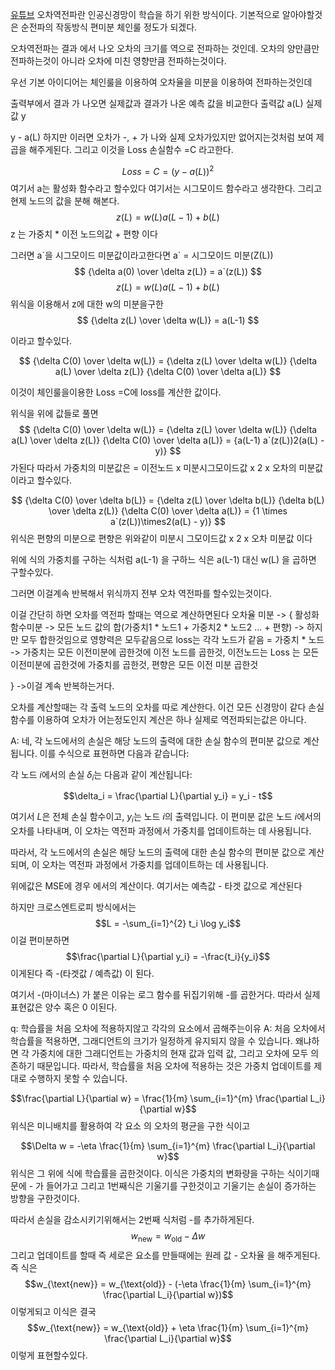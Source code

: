[유튜브](https://youtu.be/tIeHLnjs5U8?si=9gYH7_Kg7lLuSKyM)
오차역전파란 인공신경망이 학습을 하기 위한 방식이다.
기본적으로 알아야할것은 순전파의 작동방식 편미분 체인룰 정도가 되겠다.

오차역전파는 결과 에서 나오 오차의 크기를 역으로 전파하는 것인데.
오차의 양만큼만 전파하는것이 아니라 오차에 미친 영향만큼 전파하는것이다.

우선 기본 아이디어는 체인룰을 이용하여 오차율을 미분을 이용하여 전파하는것인데

출력부에서 결과 가 나오면 실제값과 결과가 나온 예측 값을 비교한다
출력값 a(L)
실제값 y

y - a(L)
하지만 이러면 오차가 -, + 가 나와 실제 오차가있지만 없어지는것처럼 보여 제곱을 해주게된다.
그리고 이것을 Loss 손실함수 =C 라고한다.

$$Loss = C = (y - a(L))^2$$
여기서 a는 활성화 함수라고 할수있다 여기서는 시그모이드 함수라고 생각한다.
그리고 현제 노드의 값을 분해 해본다.
$$ z(L) = w(L)a(L-1) + b(L) $$
z 는 가중치 * 이전 노드의값 + 편향 이다

그러면
a\`을 시그모이드 미분값이라고한다면
a\` = 시그모이드 미분(Z(L))
$$ {\delta a(0) \over \delta z(L)} = a`(z(L)) $$
$$ z(L) = w(L)a(L-1) + b(L) $$
위식을 이용해서 z에 대한 w의 미분을구한
$$ {\delta z(L) \over \delta w(L)} = a(L-1) $$

이라고 할수있다.

$$ {\delta C(0) \over \delta w(L)} =  {\delta z(L) \over \delta w(L)}  {\delta a(L) \over \delta z(L)}  {\delta C(0) \over \delta a(L)}  $$

이것이 체인룰을이용한  Loss =C에 loss를 계산한 값이다.

위식을 위에 값들로 풀면
$$ {\delta C(0) \over \delta w(L)} =  {\delta z(L) \over \delta w(L)}  {\delta a(L) \over \delta z(L)}  {\delta C(0) \over \delta a(L)} = {a(L-1) a`(z(L))2(a(L) - y)} $$
가된다 따라서 가중치의 미분값은 = 이전노드  x 미분시그모이드값 x  2 x 오차의 미분값 이라고 할수있다.

$$ {\delta C(0) \over \delta b(L)} =  {\delta z(L) \over \delta b(L)}  {\delta b(L) \over \delta z(L)}  {\delta C(0) \over \delta a(L)} = {1 \times a`(z(L))\times2(a(L) - y)} $$
위식은 편향의 미분으로 편향은 위와같이 미분시 그모이드값 x  2 x 오차 미분값 이다

위에 식의 가중치를 구하는 식처럼 a(L-1) 을 구하느 식은 a(L-1) 대신 w(L) 을 곱하면 구할수있다.

그러면 이걸계속 반복해서 위식까지 전부 오차 역전파를 할수있는것이다.


이걸 간단히 하면
오차를 역전파 할때는 역으로 계산하면된다
오차율 미분 ->
{
활성화 함수미분 ->
모든 노드 값의 합(가중치1 * 노드1 + 가중치2 * 노드2 ... + 편향) ->
하지만 모두 합한것임으로 영향력은 모두같음으로 loss는 각각 노드가 같음 = 가중치 * 노드 ->
가중치는 모든 이전미분에 곱한것에 이전 노드를 곱한것,
이전노드는 Loss 는 모든 이전미분에 곱한것에 가중치를 곱한것,
편향은 모든 이전 미분 곱한것

}
->이걸 계속 반복하는거다.

오차를 계산할때는
각 출력 노드의 오차를 따로 계산한다.
이건 모든 신경망이 같다
손실함수를 이용하여 오차가 어는정도인지 계산은 하나 실제로 역전파되는값은 아니다.

A: 네, 각 노드에서의 손실은 해당 노드의 출력에 대한 손실 함수의 편미분 값으로 계산됩니다. 이를 수식으로 표현하면 다음과 같습니다:

각 노드 $i$에서의 손실 $\delta_i$는 다음과 같이 계산됩니다:

$$\delta_i = \frac{\partial L}{\partial y_i} = y_i - t$$

여기서 $L$은 전체 손실 함수이고, $y_i$는 노드 $i$의 출력입니다. 이 편미분 값은 노드 $i$에서의 오차를 나타내며, 이 오차는 역전파 과정에서 가중치를 업데이트하는 데 사용됩니다.

따라서, 각 노드에서의 손실은 해당 노드의 출력에 대한 손실 함수의 편미분 값으로 계산되며, 이 오차는 역전파 과정에서 가중치를 업데이트하는 데 사용됩니다.

위에값은 MSE에 경우 에서의 계산이다. 여기서는 예측값 - 타겟 값으로 계산된다

하지만 크로스엔트로피 방식에서는
$$L = -\sum_{i=1}^{2} t_i \log y_i$$
이걸 편미분하면
$$\frac{\partial L}{\partial y_i} = -\frac{t_i}{y_i}$$
이게된다 즉 -(타겟값 / 예측값) 이 된다.

여기서 -(마이너스) 가 붙은 이유는 로그 함수를 뒤집기위해 -를 곱한거다.
따라서 실제 표현값은 양수 혹은 0 이된다.

q: 학습률을 처음 오차에 적용하지않고 각각의 요소에서 곱해주는이유
A: 처음 오차에서 학습률을 적용하면, 그래디언트의 크기가 일정하게 유지되지 않을 수 있습니다. 왜냐하면 각 가중치에 대한 그래디언트는 가중치의 현재 값과 입력 값, 그리고 오차에 모두 의존하기 때문입니다. 따라서, 학습률을 처음 오차에 적용하는 것은 가중치 업데이트를 제대로 수행하지 못할 수 있습니다.


$$\frac{\partial L}{\partial w} = \frac{1}{m} \sum_{i=1}^{m} \frac{\partial L_i}{\partial w}$$
위식은 미니배치를 활용하여 각 요소 의 오차의 평균을 구한 식이고 

$$\Delta w = -\eta \frac{1}{m} \sum_{i=1}^{m} \frac{\partial L_i}{\partial w}$$
위식은 그 위에 식에 학습률을 곱한것이다.
이식은 가중치의 변화량을 구하는 식이기때문에 - 가 들어가고
그리고 1번째식은 기울기를 구한것이고 기울기는 손실이 증가하는 방향을 구한것이다.

따라서 손실을 감소시키기위해서는 2번째 식처럼 -를 추가하게된다.
$$w_{\text{new}} = w_{\text{old}} - \Delta w$$
그리고 업데이트를 할때 즉 세로은 요소를 만들때에는 
원레 값 - 오차율 을 해주게된다. 즉 식은
$$w_{\text{new}} = w_{\text{old}} - (-\eta \frac{1}{m} \sum_{i=1}^{m} \frac{\partial L_i}{\partial w})$$
이렇게되고 이식은 결국
$$w_{\text{new}} = w_{\text{old}} + \eta \frac{1}{m} \sum_{i=1}^{m} \frac{\partial L_i}{\partial w}$$
이렇게 표현할수있다.

